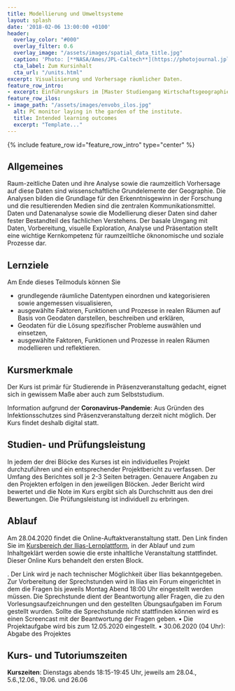 ```yaml
---
title: Modellierung und Umweltsysteme
layout: splash
date: '2018-02-06 13:00:00 +0100'
header:
  overlay_color: "#000"
  overlay_filter: 0.6
  overlay_image: "/assets/images/spatial_data_title.jpg"
  caption: 'Photo: [**NASA/Ames/JPL-Caltech**](https://photojournal.jpl.nasa.gov/jpeg/PIA17446.jpg)'
  cta_label: Zum Kursinhalt
  cta_url: "/units.html"
excerpt: Visualisierung und Vorhersage räumlicher Daten.
feature_row_intro:
- excerpt: Einführungskurs im [Master Studiengang Wirtschaftsgeographie ](https://www.uni-marburg.de/de/fb19/studium/studiengaenge/m-sc-wirtschaftsgeographie/herzlich-willkommen-beim-master-wirtschaftsgeographie){:target="_blank"} an der Philipps Universität Marburg
feature_row_ilos:
- image_path: "/assets/images/envobs_ilos.jpg"
  alt: PC monitor laying in the garden of the institute.
  title: Intended learning outcomes
  excerpt: "Template..."
---
```


{% include feature_row id="feature_row_intro" type="center" %}



## Allgemeines 
Raum-zeitliche Daten und ihre Analyse sowie die raumzeitlich Vorhersage auf diese Daten sind wissenschaftliche Grundelemente der Geographie. Die Analysen bilden die Grundlage für den Erkenntnisgewinn in der Forschung und die resultierenden Medien sind die zentralen  Kommunikationsmittel. Daten und Datenanalyse sowie die Modellierung dieser Daten sind daher  fester Bestandteil des fachlichen Verstehens. Der basale Umgang mit Daten, Vorbereitung, visuelle Exploration, Analyse und Präsentation stellt eine wichtige Kernkompetenz für raumzeiltliche öknonomische und soziale Prozesse dar. 

## Lernziele
Am Ende dieses Teilmoduls können Sie
* grundlegende räumliche Datentypen einordnen und kategorisieren sowie angemessen visualisieren, 
* ausgewählte Faktoren, Funktionen und Prozesse in realen Räumen auf Basis von Geodaten darstellen, beschreiben und erklären,
* Geodaten für die Lösung spezifischer Probleme auswählen und einsetzen,
* ausgewählte Faktoren, Funktionen und Prozesse in realen Räumen modellieren und reflektieren.


## Kursmerkmale
Der Kurs ist primär für Studierende in Präsenzveranstaltung gedacht, eignet sich in gewissem Maße aber auch zum Selbststudium.

Information aufgrund der **Coronavirus-Pandemie**: Aus Gründen des Infektionsschutzes sind Präsenzveranstaltung derzeit nicht möglich. Der Kurs findet deshalb digital statt. 



## Studien- und Prüfungsleistung

In jedem der drei Blöcke des Kurses ist ein individuelles Projekt durchzuführen und ein entsprechender Projektbericht zu verfassen. Der Umfang des Berichtes soll je 2-3 Seiten betragen. Genauere Angaben zu den Projekten erfolgen in den jeweiligen Blöcken. Jeder Bericht wird bewertet und die Note im Kurs ergibt sich als Durchschnitt aus den drei Bewertungen. Die Prüfungsleistung ist individuell zu erbringen.



## Ablauf

Am 28.04.2020 findet die Online-Auftaktveranstaltung statt. Den Link finden Sie im [Kursbereich der Ilias-Lernplattform](https://ilias.uni-marburg.de/ilias.php?ref_id=1900529&cmd=infoScreen&cmdClass=ilrepositorygui&cmdNode=ts&baseClass=ilRepositoryGUI), in der Ablauf und zum Inhaltgeklärt werden sowie die erste inhaltliche Veranstaltung stattfindet. Dieser Online Kurs behandelt den ersten Block. 

 . Der Link wird je nach technischer Möglichkeit über Ilias bekanntgegeben. Zur Vorbereitung  der Sprechstunden wird in Ilias ein Forum eingerichtet in dem die Fragen bis jeweils Montag Abend 18:00 Uhr eingestellt werden müssen. Die Sprechstunde dient der Beantwortung aller Fragen, die zu den Vorlesungsaufzeichnungen und den gestellten Übungsaufgaben im Forum gestellt wurden. Sollte die Sprechstunde nicht stattfinden können wird es einen Screencast mit der Beantwortung der Fragen geben.
    • Die Projektaufgabe wird bis zum 12.05.2020 eingestellt.
    • 30.06.2020 (04 Uhr): Abgabe des Projektes


## Kurs- und Tutoriumszeiten
**Kurszeiten**: Dienstags abends 18:15-19:45 Uhr, jeweils am 28.04., 5.6.,12.06., 19.06. und 26.06

